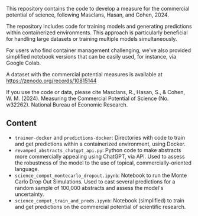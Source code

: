 This repository contains the code to develop a measure for the commercial potential of science, following Masclans, Hasan, and Cohen, 2024. 

The repository includes code for training models and generating predictions within containerized environments. This approach is particularly beneficial for handling large datasets or training multiple models simultaneously.

For users who find container management challenging, we've also provided simplified notebook versions that can be easily used, for instance, via Google Colab.

A dataset with the commercial potential measures is available at https://zenodo.org/records/10815144

If you use the code or data, please cite Masclans, R., Hasan, S., & Cohen, W. M. (2024). Measuring the Commercial Potential of Science (No. w32262). National Bureau of Economic Research.

## Content
- `trainer-docker` and `predictions-docker`: Directories with code to train and get predictions within a containerized environment, using Docker.
- `revamped_abstracts_chatgpt_api.py`: Python code to make abstracts more commercially appealing using ChatGPT, via API. Used to assess the robustness of the model to the use of topical, commercially-oriented language.
- `science_compot_montecarlo_dropout.ipynb`: Notebook to run the Monte Carlo Drop Out Simulations. Used to cast several predictions for a random sample of 100,000 abstracts and assess the model's uncertainty.
- `science_compot_train_and_preds.ipynb`: Notebook (simplified) to train and get predictions on the commercial potential of scientific research. 
